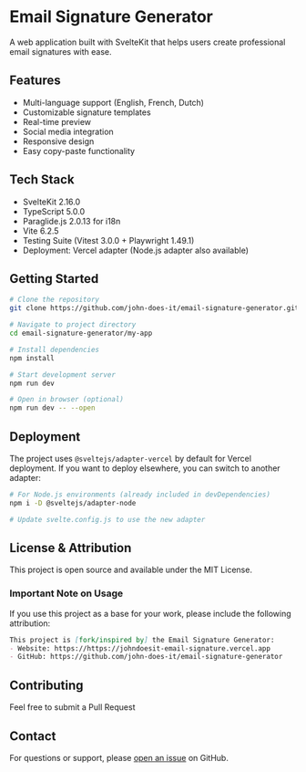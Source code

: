 
# Email Signature Generator

A web application built with SvelteKit that helps users create professional email signatures with ease.

## Features

- Multi-language support (English, French, Dutch)
- Customizable signature templates
- Real-time preview
- Social media integration
- Responsive design
- Easy copy-paste functionality

## Tech Stack

- SvelteKit 2.16.0
- TypeScript 5.0.0
- Paraglide.js 2.0.13 for i18n
- Vite 6.2.5
- Testing Suite (Vitest 3.0.0 + Playwright 1.49.1)
- Deployment: Vercel adapter (Node.js adapter also available)

## Getting Started

```bash
# Clone the repository
git clone https://github.com/john-does-it/email-signature-generator.git

# Navigate to project directory
cd email-signature-generator/my-app

# Install dependencies
npm install

# Start development server
npm run dev

# Open in browser (optional)
npm run dev -- --open
```

## Deployment

The project uses `@sveltejs/adapter-vercel` by default for Vercel deployment. If you want to deploy elsewhere, you can switch to another adapter:

```bash
# For Node.js environments (already included in devDependencies)
npm i -D @sveltejs/adapter-node

# Update svelte.config.js to use the new adapter
```

## License & Attribution

This project is open source and available under the MIT License.

### Important Note on Usage

If you use this project as a base for your work, please include the following attribution:

```markdown
This project is [fork/inspired by] the Email Signature Generator:
- Website: https://https://johndoesit-email-signature.vercel.app
- GitHub: https://github.com/john-does-it/email-signature-generator
```

## Contributing

Feel free to submit a Pull Request

## Contact

For questions or support, please [open an issue](https://github.com/john-does-it/email-signature-generator/issues) on GitHub.
